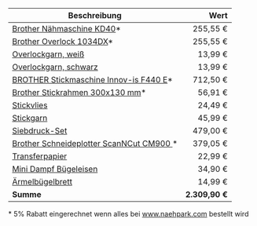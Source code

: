 | Beschreibung                               |           Wert |
| ------------------------------------------ | -------------: |
| [Brother Nähmaschine KD40]*                |       255,55 € |
| [Brother Overlock 1034DX]*                 |       255,55 € |
| [Overlockgarn, weiß]                       |        13,99 € |
| [Overlockgarn, schwarz]                    |        13,99 € |
| [BROTHER Stickmaschine Innov-is F440 E]*   |       712,50 € |
| [Brother Stickrahmen 300x130 mm]*          |        56,91 € |
| [Stickvlies]                               |        24,49 € |
| [Stickgarn]                                |        45,99 € |
| [Siebdruck-Set]                            |       479,00 € |
| [Brother Schneideplotter ScanNCut CM900 ]* |       379,05 € |
| [Transferpapier]                           |        22,99 € |
| [Mini Dampf Bügeleisen]                    |        34,90 € |
| [Ärmelbügelbrett]                          |        14,99 € |
| **Summe**                                  | **2.309,90 €** |

\* 5% Rabatt eingerechnet wenn alles bei www.naehpark.com bestellt wird

[Brother Nähmaschine KD40]: https://www.naehpark.com/naehmaschinen-alle-marken/brother-kd-40-little-angel.html
[Brother Overlock 1034DX]: https://www.naehpark.com/overlocker-coverstitcher/brother-overlock-1034dx.html
[Overlockgarn, weiß]: https://www.amazon.de/dp/B00Y2RPCEG
[Overlockgarn, schwarz]: https://www.amazon.de/dp/B00Y2RPGSS
[BROTHER Stickmaschine Innov-is F440 E]: https://www.naehpark.com/stickmaschinen-gebrauchtmaschinen/brother-innov-is-f440-e-gebraucht-np-1.html
[Brother Stickrahmen 300x130 mm]: https://www.naehpark.com/stickrahmen-fuer-brother-300-mm-x-130-mm.html
[Stickvlies]: https://www.amazon.de/dp/B00VRTRBA0
[Stickgarn]: https://www.amazon.de/dp/B07425JNNZ
[Siebdruck-Set]: https://www.siebdruck-versand.de/Siebdrucksets/4-Farb-Siebdruck-Set-mit-DIY-Siebdruckkarussell::1342.html
[Brother Schneideplotter ScanNCut CM900 ]: https://www.naehpark.com/schneideplotter/brother-schneideplotter-scanncut-cm900.html
[Transferpapier]: https://www.amazon.de/dp/B07DFM5XQS
[Mini Dampf Bügeleisen]: https://www.amazon.de/dp/B07NX5QK8C
[Ärmelbügelbrett]: https://www.amazon.de/dp/B07DM2TPQS